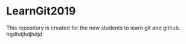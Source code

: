 # LearnGit2019
This repository is created for the new students to learn git and github.
hgdhdjhdjhdjd
